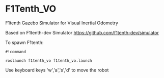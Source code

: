 # F1Tenth_VO

F1tenth Gazebo Simulator for Visual Inertial Odometry

Based on F1tenth-dev Simulator https://github.com/f1tenth-dev/simulator

To spawn F1tenth:
```
#!command

roslaunch f1tenth_vo f1tenth_vo.launch
```

Use keyboard keys 'w','a','s','d' to move the robot
